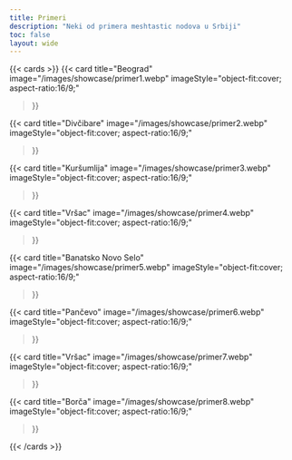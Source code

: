 ```yaml
---
title: Primeri
description: "Neki od primera meshtastic nodova u Srbiji"
toc: false
layout: wide
---
```


<div class="hx:mt-4"></div>

<p class="hx:mb-12 hx:text-center hx:text-lg hx:text-gray-500 hx:dark:text-gray-400">

</p>

{{< cards >}}
  {{< card
        title="Beograd"
        image="/images/showcase/primer1.webp"
        imageStyle="object-fit:cover; aspect-ratio:16/9;"
  >}}

  {{< card
        title="Divčibare"
        image="/images/showcase/primer2.webp"
        imageStyle="object-fit:cover; aspect-ratio:16/9;"
  >}}

  {{< card
        title="Kuršumlija"
        image="/images/showcase/primer3.webp"
        imageStyle="object-fit:cover; aspect-ratio:16/9;"
  >}}

  {{< card
        title="Vršac"
        image="/images/showcase/primer4.webp"
        imageStyle="object-fit:cover; aspect-ratio:16/9;"
  >}}

  {{< card
        title="Banatsko Novo Selo"
        image="/images/showcase/primer5.webp"
        imageStyle="object-fit:cover; aspect-ratio:16/9;"
  >}}

  {{< card
        title="Pančevo"
        image="/images/showcase/primer6.webp"
        imageStyle="object-fit:cover; aspect-ratio:16/9;"
  >}}

  {{< card
        title="Vršac"
        image="/images/showcase/primer7.webp"
        imageStyle="object-fit:cover; aspect-ratio:16/9;"
  >}}

  {{< card
        title="Borča"
        image="/images/showcase/primer8.webp"
        imageStyle="object-fit:cover; aspect-ratio:16/9;"
  >}}

{{< /cards >}}

